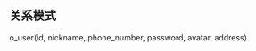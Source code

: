 ## 关系模式

o_user(id, nickname, phone_number, password, avatar, address)
<!--stackedit_data:
eyJoaXN0b3J5IjpbNTEzNTM1NjU3LC0xOTIxNDIxNjk2XX0=
-->
